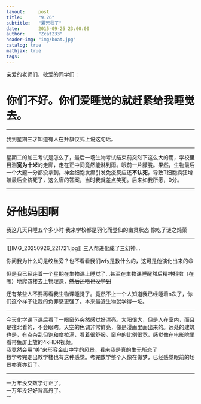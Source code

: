 ```yaml
---
layout:     post
title:      "9.26"
subtitle:   "累死我了"
date:       2015-09-26 23:00:00
author:     "Zcat233"
header-img: "img/boat.jpg"
catalog: true
mathjax: true
tags:
---
```


亲爱的老师们，敬爱的同学们：
# 你们不好。你们爱睡觉的就赶紧给我睡觉去。
---

我到星期三才知道有人在升旗仪式上说这句话。

---

星期二的加三考试是怎么了，最后一场生物考试结束前突然下这么大的雨，学校里目测**宽为十米**的走廊，走在正中间竟然能淋到雨。眼前一片朦胧。果然，生物最后一个大题一分都没拿到。神金细胞发癫引发免疫反应还**不认死**，导致T细胞疯狂增殖最后全挤死了，这么唐的答案，当时我就差点笑死。后来如我所愿，0分。

---

# 好他妈困啊
我这几天只睡五个多小时
我来学校都是羽化而登仙的幽灵状态
像吃了谜之炖菜

---

![[IMG_20250926_221721.jpg]]
三人帮进化成了三幻神...<br>

你问我为什么幻是绞丝旁？也不看看我们wfy是教什么的，这可是他演化出来的😄<br>

但是我已经连着一个星期在生物课上睡觉了...甚至在生物课睡醒然后精神抖擞（在哪）地爬四楼去上物理课，~~然后还啥也没学到~~<br>

还有某些人不要再看我生物课睡觉了。竟然不止一个人知道我已经睡着n次了，你们这个样子让我的负罪感更强了。本来最近生物就学得一坨。

---

今天化学课下课后看了一眼窗外突然感觉好漂亮。太阳很大，但是人在室内，而且是往北看的，不会眼瞎。天空的色调非常鲜亮，像是漫画里画出来的。远处的建筑也是，有点杂乱但饱和度拉满，看着很舒服。窗户的比例很宽，感觉像在电影院里看带鱼屏上放的4kHDR视频。<br>
我竟然会用“美”来形容金山中学的风景，看来我是真的生无所恋了<br>
数学考完走出教学楼也有这种感觉。考完数学整个人像在做梦，已经感觉眼前的场景亦真亦幻了。

---

一万年没交数学订正了。<br>
一万年没好好背高丹了。<br>
艹
